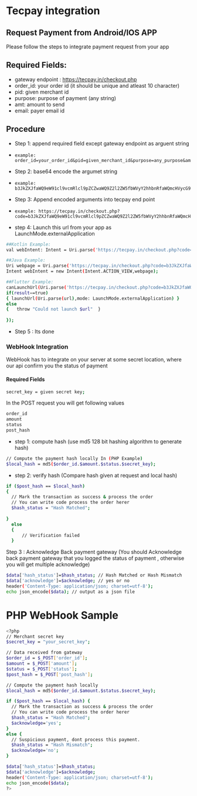 # Tecpay integration 
## Request Payment from Android/IOS APP 

Please follow the steps to integrate payment request from your app

## Required Fields:
-  gateway endpoint : https://tecpay.in/checkout.php
-  order_id: your order id (it should be unique and atleast 10 character)
-  pid: given merchant id
-  purpose: purpose of payment (any string)
-  amt: amount to send
-  email: payer email id

## Procedure

-  Step 1: append required field except gateway endpoint as arguent string
-     example: order_id=your_order_id&pid=given_merchant_id&purpose=any_purpose&amt=your_amount&email=youremail@example.com
-   Step 2: base64 encode the argumet string
-     example: b3JkZXJfaWQ9eW91cl9vcmRlcl9pZCZwaWQ9Z2l2ZW5fbWVyY2hhbnRfaWQmcHVycG9zZT1hbnlfcHVycG9zZSZhbXQ9eW91cl9hbW91bnQmZW1haWw9eW91cmVtYWlsQGV4YW1wbGUuY29t
-   Step 3: Append encoded arguments into tecpay end point
-     example: https://tecpay.in/checkout.php?code=b3JkZXJfaWQ9eW91cl9vcmRlcl9pZCZwaWQ9Z2l2ZW5fbWVyY2hhbnRfaWQmcHVycG9zZT1hbnlfcHVycG9zZSZhbXQ9eW91cl9hbW91bnQmZW1haWw9eW91cmVtYWlsQGV4YW1wbGUuY29t
-    step 4: Launch this url from your app as LaunchMode.externalApplication
```sh
##Kotlin Example: 
val webIntent: Intent = Uri.parse('https://tecpay.in/checkout.php?code=b3JkZXJfaWQ9eW91cl9vcmRlcl9pZCZwaWQ9Z2l2ZW5fbWVyY2hhbnRfaWQmcHVycG9zZT1hbnlfcHVycG9zZSZhbXQ9eW91cl9hbW91bnQmZW1haWw9eW91cmVtYWlsQGV4YW1wbGUuY29t').let { webpage ->Intent(Intent.ACTION_VIEW, webpage)}
```
```sh    
##Java Example: 
Uri webpage = Uri.parse('https://tecpay.in/checkout.php?code=b3JkZXJfaWQ9eW91cl9vcmRlcl9pZCZwaWQ9Z2l2ZW5fbWVyY2hhbnRfaWQmcHVycG9zZT1hbnlfcHVycG9zZSZhbXQ9eW91cl9hbW91bnQmZW1haWw9eW91cmVtYWlsQGV4YW1wbGUuY29t');
Intent webIntent = new Intent(Intent.ACTION_VIEW,webpage);
```
```sh 
##Flutter Example: 
canLaunchUrl(Uri.parse('https://tecpay.in/checkout.php?code=b3JkZXJfaWQ9eW91cl9vcmRlcl9pZCZwaWQ9Z2l2ZW5fbWVyY2hhbnRfaWQmcHVycG9zZT1hbnlfcHVycG9zZSZhbXQ9eW91cl9hbW91bnQmZW1haWw9eW91cmVtYWlsQGV4YW1wbGUuY29t')).then((result) => {   
if(result==true)  
{ launchUrl(Uri.parse(url),mode: LaunchMode.externalApplication) }
else  
{   throw "Could not launch $url"  }   
    
});
```

- Step 5 : Its done  
 

### WebHook Integration 

WebHook has to integrate on your server at some secret location, where our api confirm you the status of payment
#### Required Fields
```sh
secret_key = given secret key;
```
In the POST request you will get following values
```sh 
order_id
amount
status
post_hash
```
- step 1:  compute hash (use md5 128 bit hashing algorithm to generate hash)
```sh
// Compute the payment hash locally In (PHP Example)
$local_hash = md5($order_id.$amount.$status.$secret_key);  
```
- step 2: verify hash (Compare hash given at request and local hash)
```sh 
if ($post_hash == $local_hash)
{
  // Mark the transaction as success & process the order
  // You can write code process the order herer
  $hash_status = "Hash Matched";
    
}
  else
  {
      // Verification failed
  }
```
Step 3 : Acknowledge Back payment gateway (You should  Acknowledge back payment gateway that you logged the status of payment , otherwise you will get multiple acknowledge)
```sh
$data['hash_status']=$hash_status; // Hash Matched or Hash Mismatch 
$data['acknowledge']=$acknowledge; // yes or no
header('Content-Type: application/json; charset=utf-8');
echo json_encode($data); // output as a json file
```

# PHP WebHook Sample
```sh
<?php
// Merchant secret key
$secret_key = "your_secret_key";

// Data received from gateway
$order_id = $_POST['order_id'];
$amount = $_POST['amount'];
$status = $_POST['status'];
$post_hash = $_POST['post_hash'];

// Compute the payment hash locally
$local_hash = md5($order_id.$amount.$status.$secret_key);

if ($post_hash == $local_hash) {
  // Mark the transaction as success & process the order
  // You can write code process the order herer
  $hash_status = "Hash Matched";
  $acknowledge='yes';
}
else {
  // Suspicious payment, dont process this payment.
  $hash_status = "Hash Mismatch";
  $acknowledge='no';
}

$data['hash_status']=$hash_status; 
$data['acknowledge']=$acknowledge;
header('Content-Type: application/json; charset=utf-8');
echo json_encode($data);  
?>

```

